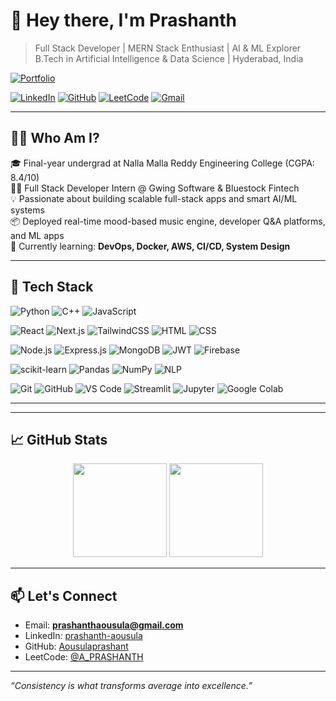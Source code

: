 # 👋 Hey there, I'm Prashanth

> Full Stack Developer | MERN Stack Enthusiast | AI & ML Explorer  
> B.Tech in Artificial Intelligence & Data Science | Hyderabad, India

[![Portfolio](https://img.shields.io/badge/Portfolio-000000?style=flat&logo=vercel&logoColor=white)](https://porfolio-umber-delta.vercel.app/)


[![LinkedIn](https://img.shields.io/badge/-LinkedIn-0077B5?style=flat-square&logo=linkedin&logoColor=white)](https://www.linkedin.com/in/prashanth-aousula-9a9b33369/)
[![GitHub](https://img.shields.io/badge/-GitHub-black?style=flat-square&logo=github)](https://github.com/Aousulaprashant)
[![LeetCode](https://img.shields.io/badge/-LeetCode-orange?style=flat-square&logo=leetcode&logoColor=white)](https://leetcode.com/u/A_PRASHANTH/)
[![Gmail](https://img.shields.io/badge/-Gmail-D14836?style=flat-square&logo=gmail&logoColor=white)](mailto:prashanthaousula@gmail.com)

---

## 🧑‍💻 Who Am I?

🎓 Final-year undergrad at Nalla Malla Reddy Engineering College (CGPA: 8.4/10)  
👨‍💼 Full Stack Developer Intern @ Gwing Software & Bluestock Fintech  
💡 Passionate about building scalable full-stack apps and smart AI/ML systems  
📦 Deployed real-time mood-based music engine, developer Q&A platforms, and ML apps  
🔭 Currently learning: **DevOps, Docker, AWS, CI/CD, System Design**

---

## 🔧 Tech Stack

![Python](https://img.shields.io/badge/Python-3670A0?style=flat&logo=python&logoColor=ffdd54)
![C++](https://img.shields.io/badge/C++-00599C?style=flat&logo=c%2B%2B&logoColor=white)
![JavaScript](https://img.shields.io/badge/JavaScript-F7DF1E?style=flat&logo=javascript&logoColor=black)

![React](https://img.shields.io/badge/React-20232A?style=flat&logo=react&logoColor=61DAFB)
![Next.js](https://img.shields.io/badge/Next.js-000000?style=flat&logo=next.js&logoColor=white)
![TailwindCSS](https://img.shields.io/badge/Tailwind_CSS-38B2AC?style=flat&logo=tailwind-css&logoColor=white)
![HTML](https://img.shields.io/badge/HTML5-E34F26?style=flat&logo=html5&logoColor=white)
![CSS](https://img.shields.io/badge/CSS3-1572B6?style=flat&logo=css3&logoColor=white)


![Node.js](https://img.shields.io/badge/Node.js-339933?style=flat&logo=nodedotjs&logoColor=white)
![Express.js](https://img.shields.io/badge/Express.js-000000?style=flat&logo=express&logoColor=white)
![MongoDB](https://img.shields.io/badge/MongoDB-47A248?style=flat&logo=mongodb&logoColor=white)
![JWT](https://img.shields.io/badge/JWT-000000?style=flat&logo=jsonwebtokens&logoColor=white)
![Firebase](https://img.shields.io/badge/Firebase-FFCA28?style=flat&logo=firebase&logoColor=black)

![scikit-learn](https://img.shields.io/badge/scikit--learn-F7931E?style=flat&logo=scikit-learn&logoColor=white)
![Pandas](https://img.shields.io/badge/Pandas-150458?style=flat&logo=pandas&logoColor=white)
![NumPy](https://img.shields.io/badge/NumPy-013243?style=flat&logo=numpy&logoColor=white)
![NLP](https://img.shields.io/badge/NLTK-76B900?style=flat&logo=nltk&logoColor=white)


![Git](https://img.shields.io/badge/Git-F05032?style=flat&logo=git&logoColor=white)
![GitHub](https://img.shields.io/badge/GitHub-100000?style=flat&logo=github&logoColor=white)
![VS Code](https://img.shields.io/badge/VS_Code-007ACC?style=flat&logo=visual-studio-code&logoColor=white)
![Streamlit](https://img.shields.io/badge/Streamlit-FF4B4B?style=flat&logo=streamlit&logoColor=white)
![Jupyter](https://img.shields.io/badge/Jupyter-F37626?style=flat&logo=jupyter&logoColor=white)
![Google Colab](https://img.shields.io/badge/Colab-F9AB00?style=flat&logo=google-colab&logoColor=white)

---

---

## 📈 GitHub Stats

<div align="center">
  <img src="https://github-readme-stats.vercel.app/api?username=Aousulaprashant&show_icons=true&theme=radical" height="150"/>
  <img src="https://github-readme-stats.vercel.app/api/top-langs/?username=Aousulaprashant&layout=compact&theme=radical" height="150"/>
</div>

---

## 📫 Let's Connect

- Email: **prashanthaousula@gmail.com**
- LinkedIn: [prashanth-aousula](https://www.linkedin.com/in/prashanth-aousula-9a9b33369/)
- GitHub: [Aousulaprashant](https://github.com/Aousulaprashant)
- LeetCode: [@A_PRASHANTH](https://leetcode.com/u/A_PRASHANTH/)

---

_“Consistency is what transforms average into excellence.”_
